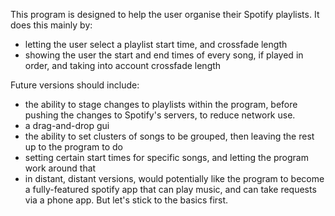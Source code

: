 This program is designed to help the user organise their Spotify playlists.
It does this mainly by:
 - letting the user select a playlist start time, and crossfade length
 - showing the user the start and end times of every song, if played in order,
   and taking into account crossfade length

Future versions should include:
 - the ability to stage changes to playlists within the program, before pushing
   the changes to Spotify's servers, to reduce network use.
 - a drag-and-drop gui
 - the ability to set clusters of songs to be grouped, then leaving the rest
   up to the program to do
 - setting certain start times for specific songs, and letting the program work
   around that
 - in distant, distant versions, would potentially like the program to become
   a fully-featured spotify app that can play music, and can take requests via
   a phone app. But let's stick to the basics first.
